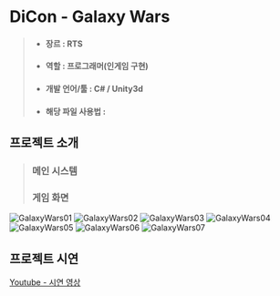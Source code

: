 # DiCon - Galaxy Wars
> * #### 장르 : RTS 
> * #### 역할 : 프로그래머(인게임 구현)
> * #### 개발 언어/툴 : C# / Unity3d
> * #### 해당 파일 사용법 : 

## 프로젝트 소개
> 
> ### 메인 시스템
> ### 게임 화면
![GalaxyWars01](https://user-images.githubusercontent.com/40797534/56102123-ac62c300-5f65-11e9-8b03-c39e0627c82c.png)
![GalaxyWars02](https://user-images.githubusercontent.com/40797534/56102124-ac62c300-5f65-11e9-9092-71d75f2cc710.png)
![GalaxyWars03](https://user-images.githubusercontent.com/40797534/56102126-ac62c300-5f65-11e9-8453-fbba268944b2.png)
![GalaxyWars04](https://user-images.githubusercontent.com/40797534/56102127-acfb5980-5f65-11e9-8a2f-9b69bdf404fa.png)
![GalaxyWars05](https://user-images.githubusercontent.com/40797534/56102128-acfb5980-5f65-11e9-80a5-80e0741cb61b.png)
![GalaxyWars06](https://user-images.githubusercontent.com/40797534/56102129-acfb5980-5f65-11e9-9950-dce412a4f022.png)
![GalaxyWars07](https://user-images.githubusercontent.com/40797534/56102122-ac62c300-5f65-11e9-8ef3-993cf56965fe.png)

## 프로젝트 시연
[Youtube - 시연 영상](https://www.youtube.com/)
